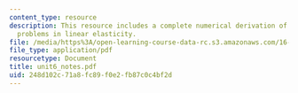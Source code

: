 ```yaml
---
content_type: resource
description: This resource includes a complete numerical derivation of boundary value
  problems in linear elasticity.
file: /media/https%3A/open-learning-course-data-rc.s3.amazonaws.com/16-21-techniques-for-structural-analysis-and-design-spring-2005/248d102c71a8fc89f0e2fb87c0c4bf2d_unit6_notes.pdf
file_type: application/pdf
resourcetype: Document
title: unit6_notes.pdf
uid: 248d102c-71a8-fc89-f0e2-fb87c0c4bf2d
---
```

